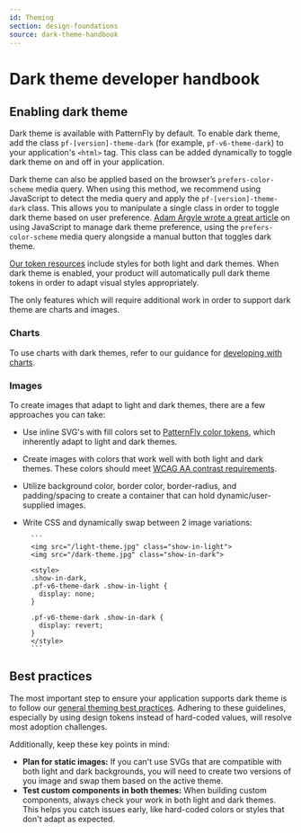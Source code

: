 ```yaml
---
id: Theming
section: design-foundations
source: dark-theme-handbook
---
```


# Dark theme developer handbook 

## Enabling dark theme

Dark theme is available with PatternFly by default. To enable dark theme, add the class `pf-[version]-theme-dark` (for example, `pf-v6-theme-dark`) to your application's `<html>` tag. This class can be added dynamically to toggle dark theme on and off in your application.

Dark theme can also be applied based on the browser’s `prefers-color-scheme` media query. When using this method, we recommend using JavaScript to detect the media query and apply the `pf-[version]-theme-dark` class. This allows you to manipulate a single class in order to toggle dark theme based on user preference. [Adam Argyle wrote a great article](https://web.dev/building-a-theme-switch-component/#javascript) on using JavaScript to manage dark theme preference, using the `prefers-color-scheme` media query alongside a manual button that toggles dark theme. 

[Our token resources](https://github.com/patternfly/patternfly/tree/v6/src/patternfly/base/tokens) include styles for both light and dark themes. When dark theme is enabled, your product will automatically pull dark theme tokens in order to adapt visual styles appropriately. 

The only features which will require additional work in order to support dark theme are charts and images. 

### Charts

To use charts with dark themes, refer to our guidance for [developing with charts](/charts/about-charts#develop-with-charts).

### Images

To create images that adapt to light and dark themes, there are a few approaches you can take: 

- Use inline SVG's with fill colors set to [PatternFly color tokens](/tokens/all-patternfly-tokens), which inherently adapt to light and dark themes.
- Create images with colors that work well with both light and dark themes. These colors should meet [WCAG AA contrast requirements](https://webaim.org/resources/contrastchecker/).
- Utilize background color, border color, border-radius, and padding/spacing to create a container that can hold dynamic/user-supplied images.
- Write CSS and dynamically swap between 2 image variations:

        ``` 
        <img src="/light-theme.jpg" class="show-in-light">
        <img src="/dark-theme.jpg" class="show-in-dark">

        <style>
        .show-in-dark, 
        .pf-v6-theme-dark .show-in-light {
          display: none;
        }

        .pf-v6-theme-dark .show-in-dark {
          display: revert;
        }
        </style>
        ```

## Best practices

The most important step to ensure your application supports dark theme is to follow our [general theming best practices](/design-foundations/theming#best-practices). Adhering to these guidelines, especially by using design tokens instead of hard-coded values, will resolve most adoption challenges.

Additionally, keep these key points in mind:

- **Plan for static images:** If you can't use SVGs that are compatible with both light and dark backgrounds, you will need to create two versions of you image and swap them based on the active theme. 
- **Test custom components in both themes:** When building custom components, always check your work in both light and dark themes. This helps you catch issues early, like hard-coded colors or styles that don't adapt as expected.